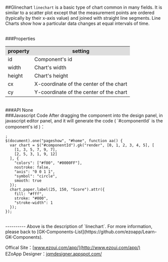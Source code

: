 ##Glinechart
`linechart` is a basic type of chart common in many fields. It is similar to a scatter plot except that the measurement points are ordered (typically by their x-axis value) and joined with straight line segments. Line Charts show how a particular data changes at equal intervals of time.

<br/>
###Properties
<table>

<tr>
<th style="background:#ddd;">property</th>
<th style="background:#ddd;">setting</th>
</tr>

<tr>
<td>id</td>
<td>Component's id</td>
</tr>

<tr>
<td>width</td>
<td>Chart's width</td>
</tr>

<tr>
<td>height</td>
<td>Chart's height</td>
</tr>

<tr>
<td>cx</td>
<td>X-coordinate of the center of the chart</td>
</tr>

<tr>
<td>cy</td>
<td>Y-coordinate of the center of the chart</td>
</tr>

</table>

<br/>
###API
None

<br/>
###Javascript Code
After dragging the component into the design panel, in javascript editor panel, and it will generate the code ( `#componentId` is the component's id )：

	;
	$(document).one("pageshow", "#home", function aa() {
	  var chart = $("#componentId").gk("render", [0, 1, 2, 3, 4, 5], [
	    [1, 3, 5, 7, 9, 7],
	    [2, 5, 3, 1, 9, 12]
	  ], {
	    "colors": ["#f00", "#0000FF"],
	    nostroke: false,
	    "axis": "0 0 1 1",
	    "symbol": "circle",
	    smooth: true
	  });
	  chart.paper.label(25, 150, "Score").attr({
	    fill: "#fff",
	    stroke: "#000",
	    "stroke-width": 1
	  });
	}); 

<br/>
----------
Above is the description of `linechart`. For more information, please back to [GK-Components-List](https://github.com/ezoapp/Learn-GK-Components).

Offical Site：[www.ezoui.com/app/](http://www.ezoui.com/app/)  
EZoApp Designer：[jqmdesigner.appspot.com/](http://jqmdesigner.appspot.com/)




